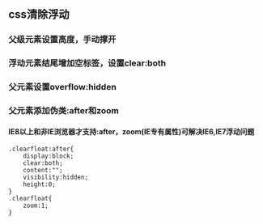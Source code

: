 ## css清除浮动

### 父级元素设置高度，手动撑开
### 浮动元素结尾增加空标签，设置clear:both
### 父元素设置overflow:hidden
### 父元素添加伪类:after和zoom
#### IE8以上和非IE浏览器才支持:after，zoom(IE专有属性)可解决IE6,IE7浮动问题
```
.clearfloat:after{
    display:block;
    clear:both;
    content:"";
    visibility:hidden;
    height:0;
}
.clearfloat{
    zoom:1;
}
```